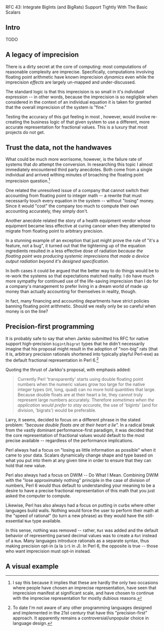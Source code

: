 RFC 43: Integrate BigInts (and BigRats) Support Tightly With The Basic Scalars

## Intro

TODO

## A legacy of imprecision

There is a dirty secret at the core of computing: most computations of reasonable complexity are imprecise. Specifically, computations involving floating point arithmetic have known imprecision _dynamics_ even while the imprecision _effects_ are largely un-mapped and under-discussed. 

The standard logic is that this imprecision is so small in it's _individual_ expression -- in other words, because the imprecision is so negligible when considered in the context of an individual equation it is taken for granted that the overall imprecision of the system is "fine."

Testing the accuracy of this gut feeling in most , however, would involve re-creating the business logic of that given system to use a different, more accurate representation for fractional values. This is a luxury that most projects do not get.

## Trust the data, not the handwaves

What could be much more worrisome, however, is the failure rate of systems that _do_ attempt the conversion. In researching this topic I almost immediately encountered third party anecdotes. Both come from a single individual and arrived withing minutes of broaching the floating point imprecision question.[^1]

One related the unresolved issue of a company that cannot switch their accounting from floating point to integer math -- a rewrite that must necessarily touch every equation in the system -- without "losing" money. Since it would "cost" the company too much to compute their own accounting accurately, they simply don't.

Another anecdote related the story of a health equipment vendor whose equipment became less effective at curing cancer when they attempted to migrate from floating point to arbitrary precision.

In a stunning example of an exception that just might prove the rule of "it's a feature, not a bug", it turned out that the tightening up of the equation ingredients resulted in a less effective dose of radiation _because the floating point was producing systemic imprecisions that made a device output radiation beyond it's designed specification._

In both cases it could be argued that the better way to do things would be to re-work the systems so that expectations matched reality. I do have much more sympathy for continued use of the life-saving imprecision than I do for a company's management to prefer living in a dream world of made up money than actually accounting for themselves in reality, though.

In fact, many financing and accounting departments have strict policies banning floating point arithmetic. Should we really only be so careful when money is on the line?

## Precision-first programming

It is probably safe to say that when Jarkko submitted his RFC for native support high-precision `bigint`/`bigrat` types that he didn't necessarily imagine that his proposal might result in the adoption of "non-big" rats (that it is, arbitrary precision rationals shortened into typically playful Perl-ese) as the default fractional representation in Perl 6.[^2]

Quoting the thrust of Jarkko's proposal, with emphasis added:

> Currently Perl 'transparently' starts using double floating point numbers when the numeric values grow too large for the native integer types (int, long, quad) can no more hold quantities that large. Because double floats are at their heart a lie, they cannot truly represent large numbers accurately. Therefore _sometimes when the application would prefer to stay accurate,_ the use of 'bigints' (and for division, 'bigrats') would be preferable.

Larry, it seems, decided to focus on a different phrase in the stated problem: _"because double floats are at their heart a lie"._ In a radical break from the vastly dominant performance-first paradigm, it was decided that the core representation of fractional values would default to the most precise available -- regardless of the performance implications.

Perl always had a focus on "losing as little information as possible" when it came to your data. Scalars dynamically change shape and type based on what you put into them at any given time in order to ensure that they can hold that new value.

Perl also always had a focus on DWIM -- Do What I Mean. Combining DWIM with the "lose approximately nothing" principle in the case of division of numbers, Perl 6 would thus default to understanding your meaning to be a desire to have a precise fractional representation of this math that you just asked the computer to compute.

Likewise, Perl has also always had a focus on putting in curbs where other languages build walls. Nothing would force the user to perform their math at the "speed of rational" (to turn a new phrase) as they would have the still-essential `Num` type available.

In this sense, nothing was removed -- rather, `Rat` was added and the default behavior of representing parsed decimal values was to create a `Rat` instead of a `Num`. Many languages introduce rationals as a separate syntax, thus making precision opt-in (a la `1r5` in J). In Perl 6, the opposite is true -- those who want imprecision must opt-in instead.

## A visual example





[^1]: I say this because it implies that these are hardly the only two occasions where people have chosen an imprecise representation, have seen that imprecision manifest at significant scale, and have chosen to continue with the imprecise representation for mostly dubious reasons.
[^2]: To date I'm not aware of any other programming languages designed and implemented in the 21st century that have this "precision-first" approach. It apparently remains a controversial/unpopular choice in language design.